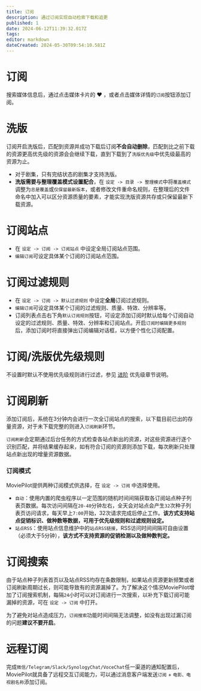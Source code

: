 ```yaml
---
title: 订阅
description: 通过订阅实现自动检索下载和追更
published: 1
date: 2024-06-12T11:39:32.017Z
tags: 
editor: markdown
dateCreated: 2024-05-30T09:54:10.581Z
---
```


# 订阅

搜索媒体信息后，通过点击媒体卡片的 :heart: ，或者点击媒体详情的`订阅`按钮添加订阅。


# 洗版
订阅开启洗版后，匹配到资源并成功下载后订阅**不会自动删除**，匹配到比之前下载的资源更高优先级的资源会会继续下载，直到下载到了`洗版优先级`中优先级最高的资源为止。
- 对于剧集，只有完结状态的剧集才支持洗版。
- **洗版需要与整理覆盖模式设置配合**，在 `设定 -> 目录 -> 整理模式`中将`覆盖模式`调整为`总是覆盖`或`仅保留最新版本`，或者修改文件重命名规则，在整理后的文件命名中加入可以区分资源质量的要素，才能实现洗版资源共存或只保留最新下载资源。

# 订阅站点
- 在 `设定 -> 订阅 -> 订阅站点` 中设定全局订阅站点范围。
- `编辑订阅`可设定具体某个订阅的订阅站点范围。

# 订阅过滤规则
- 在 `设定 -> 订阅 -> 默认过滤规则` 中设定**全局**订阅过滤规则。
- `编辑订阅`可设定具体某个订阅的过滤规则、质量、特效、分辨率等。
- 订阅列表点击右下角`默认订阅规则`按钮，可设定添加订阅时默认给每个订阅自动设定的过滤规则、质量、特效、分辨率和订阅站点。开启`订阅时编辑更多规则`后，添加订阅时将直接弹出订阅编辑对话框，以方便个性化订阅配置。


# 订阅/洗版优先级规则

不设置时默认不使用优先级规则进行过滤，参见 [进阶](/advanced) 优先级章节说明。


# 订阅刷新
添加订阅后，系统在3分钟内会进行一次全订阅站点的搜索，以下载目前已出的存量资源，对于未下载完整的则进入`订阅刷新`环节。

`订阅刷新`会定期通过后台任务的方式检查各站点新出的资源，对这些资源进行逐个识别匹配，并将结果缓存起来，如有符合订阅的资源则添加下载，每次刷新只处理站点新出现的增量资源数据。

### 订阅模式

MoviePilot提供两种订阅模式供选择，在 `设定 -> 订阅` 中选择使用。
- `自动`：使用内置的爬虫程序以一定范围的随机时间间隔获取各订阅站点种子列表页数据。每次访问间隔在`20-40`分钟左右，全天会对站点会产生`32`次种子列表页访问请求，每天早上`7:00`开始，32次请求完成后停止工作。**该方式支持站点促销标识、做种数等数据，可用于优先级规则和过滤规则设定。**
- `站点RSS`：使用站点信息维护中的`站点RSS链接`，RSS访问时间间隔可自由设置（必须大于5分钟），**该方式不支持资源的促销检测以及做种数判定。**

# 订阅搜索

由于站点种子列表首页以及站点RSS均存在条数限制，如果站点资源更新频繁或者订阅刷新周期过长，则可能导致有的资源漏掉了。为了解决这个情况MoviePilot增加了订阅搜索机制，每隔`24`小时可以对订阅进行一次搜索，以补充下载订阅可能漏掉的资源，可在 `设定 -> 订阅` 中打开。

为了避免对站点造成压力，`订阅搜索`功能时间间隔无法调整，如没有出现过漏订阅的问题**建议不要开启**。

# 远程订阅

完成`微信/Telegram/Slack/SynologyChat/VoceChat`任一渠道的通知配置后，MoviePilot就具备了远程交互订阅能力，可以通过消息客户端发送`订阅` + `电影、电视剧名称`添加订阅。
